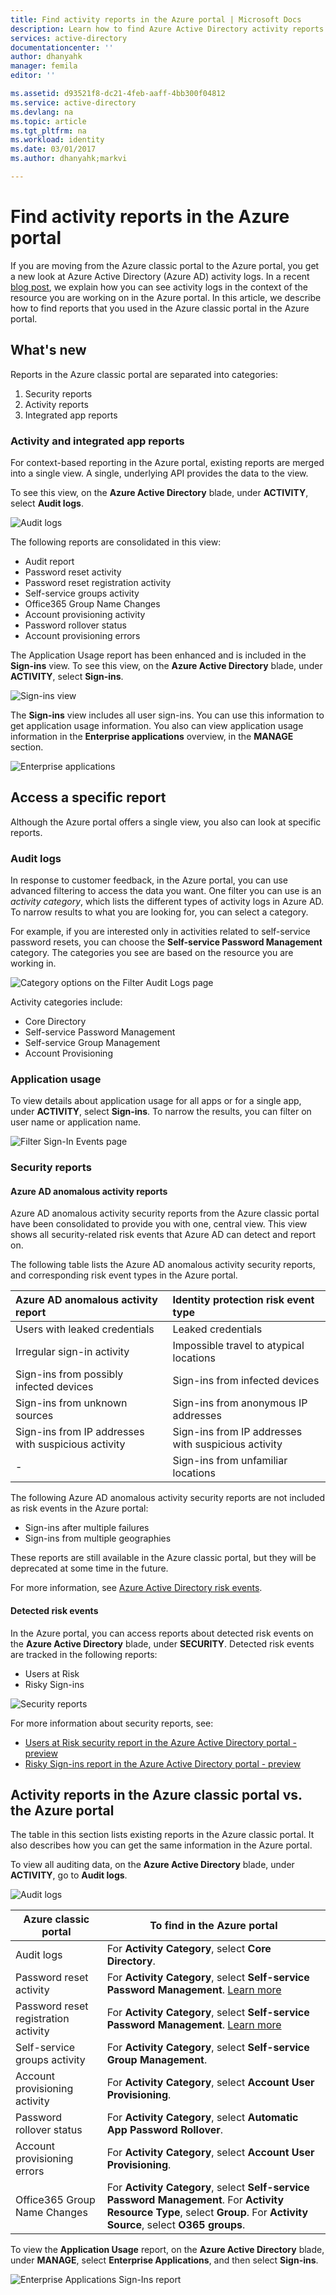 ```yaml
---
title: Find activity reports in the Azure portal | Microsoft Docs
description: Learn how to find Azure Active Directory activity reports in the Azure portal.
services: active-directory
documentationcenter: ''
author: dhanyahk
manager: femila
editor: ''

ms.assetid: d93521f8-dc21-4feb-aaff-4bb300f04812
ms.service: active-directory
ms.devlang: na
ms.topic: article
ms.tgt_pltfrm: na
ms.workload: identity
ms.date: 03/01/2017
ms.author: dhanyahk;markvi

---
```

# Find activity reports in the Azure portal

If you are moving from the Azure classic portal to the Azure portal, you get a new look at Azure Active Directory (Azure AD) activity logs. In a recent [blog post](https://blogs.technet.microsoft.com/enterprisemobility/2016/11/08/azuread-weve-just-turned-on-detailed-auditing-and-sign-in-logs-in-the-new-azure-portal/), we explain how you can see activity logs in the context of the resource you are working on in the Azure portal. In this article, we describe how to find reports that you used in the Azure classic portal in the Azure portal.

## What's new

Reports in the Azure classic portal are separated into categories:

1.	Security reports
2.	Activity reports
3.	Integrated app reports

### Activity and integrated app reports

For context-based reporting in the Azure portal, existing reports are merged into a single view. A single, underlying API provides the data to the view.

To see this view, on the **Azure Active Directory** blade, under **ACTIVITY**, select **Audit logs**.

![Audit logs](./media/active-directory-reporting-migration/482.png "Audit logs")

The following reports are consolidated in this view:

-	Audit report
- 	Password reset activity
- 	Password reset registration activity
- 	Self-service groups activity
- 	Office365 Group Name Changes
- 	Account provisioning activity
- 	Password rollover status
- 	Account provisioning errors


The Application Usage report has been enhanced and is included in the **Sign-ins** view. To see this view, on the **Azure Active Directory** blade, under **ACTIVITY**, select **Sign-ins**.

![Sign-ins view](./media/active-directory-reporting-migration/483.png "Sign-ins view")

The **Sign-ins** view includes all user sign-ins. You can use this information to get application usage information. You also can view application usage information in the **Enterprise applications** overview, in the **MANAGE** section.

![Enterprise applications](./media/active-directory-reporting-migration/484.png "Enterprise applications")

## Access a specific report

Although the Azure portal offers a single view, you also can look at specific reports.

### Audit logs

In response to customer feedback, in the Azure portal, you can use advanced filtering to access the data you want. One filter you can use is an *activity category*, which lists the different types of activity logs in Azure AD. To narrow results to what you are looking for, you can select a category.

For example, if you are interested only in activities related to self-service password resets, you can choose the **Self-service Password Management** category. The categories you see are based on the resource you are working in.  

![Category options on the Filter Audit Logs page](./media/active-directory-reporting-migration/06.png "Category options on the Filter Audit Logs page")

Activity categories include:

- Core Directory
- Self-service Password Management
- Self-service Group Management
- Account Provisioning

### Application usage

To view details about application usage for all apps or for a single app, under **ACTIVITY**, select **Sign-ins**. To narrow the results, you can filter on user name or application name.

![Filter Sign-In Events page](./media/active-directory-reporting-migration/07.png "Filter Sign-In Events page")

### Security reports

#### Azure AD anomalous activity reports

Azure AD anomalous activity security reports from the Azure classic portal have been consolidated to provide you with one, central view. This view shows all security-related risk events that Azure AD can detect and report on.

The following table lists the Azure AD anomalous activity security reports, and corresponding risk event types in the Azure portal.

| Azure AD anomalous activity report |  Identity protection risk event type|
| :--- | :--- |
| Users with leaked credentials | Leaked credentials |
| Irregular sign-in activity | Impossible travel to atypical locations |
| Sign-ins from possibly infected devices | Sign-ins from infected devices|
| Sign-ins from unknown sources | Sign-ins from anonymous IP addresses |
| Sign-ins from IP addresses with suspicious activity | Sign-ins from IP addresses with suspicious activity |
| - | Sign-ins from unfamiliar locations |

The following Azure AD anomalous activity security reports are not included as risk events in the Azure portal:

* Sign-ins after multiple failures
* Sign-ins from multiple geographies

These reports are still available in the Azure classic portal, but they will be deprecated at some time in the future.

For more information, see
[Azure Active Directory risk events](active-directory-identity-protection-risk-events.md).  


#### Detected risk events

In the Azure portal, you can access reports about detected risk events on the **Azure Active Directory** blade, under **SECURITY**. Detected risk events are tracked in the following reports:   

- Users at Risk
- Risky Sign-ins

![Security reports](./media/active-directory-reporting-migration/04.png "Security reports")

For more information about security reports, see:

- [Users at Risk security report in the Azure Active Directory portal - preview](active-directory-reporting-security-user-at-risk.md)
- [Risky Sign-ins report in the Azure Active Directory portal - preview](active-directory-reporting-security-risky-sign-ins.md)


## Activity reports in the Azure classic portal vs. the Azure portal

The table in this section lists existing reports in the Azure classic portal. It also describes how you can get the same information in the Azure portal.

To view all auditing data, on the **Azure Active Directory** blade, under **ACTIVITY**, go to **Audit logs**.

![Audit logs](./media/active-directory-reporting-migration/61.png "Audit logs")

| Azure classic portal                 | To find in the Azure portal                                                         |
| ---                                  | ---                                                                        |
| Audit logs                           | For **Activity Category**, select **Core Directory**.                       |
| Password reset activity              | For **Activity Category**, select **Self-service Password Management**. [Learn more](https://docs.microsoft.com/azure/active-directory/active-directory-passwords-get-insights#how-to-view-password-management-reports) |
| Password reset registration activity | For **Activity Category**, select **Self-service Password Management**. [Learn more](https://docs.microsoft.com/azure/active-directory/active-directory-passwords-get-insights#how-to-view-password-management-reports)      |
| Self-service groups activity         | For **Activity Category**, select **Self-service Group Management**.        |
| Account provisioning activity        | For **Activity Category**, select **Account User Provisioning**.         |
| Password rollover status             | For **Activity Category**, select **Automatic App Password Rollover**.      |
| Account provisioning errors          | For **Activity Category**, select **Account User Provisioning**.        |
| Office365 Group Name Changes         | For **Activity Category**, select **Self-service Password Management**. For **Activity Resource Type**, select **Group**. For **Activity Source**, select **O365 groups**.|

To view the **Application Usage** report, on the **Azure Active Directory** blade, under **MANAGE**, select **Enterprise Applications**, and then select **Sign-ins**.


![Enterprise Applications Sign-Ins report](./media/active-directory-reporting-migration/199.png "Enterprise Applications Sign-Ins report")
